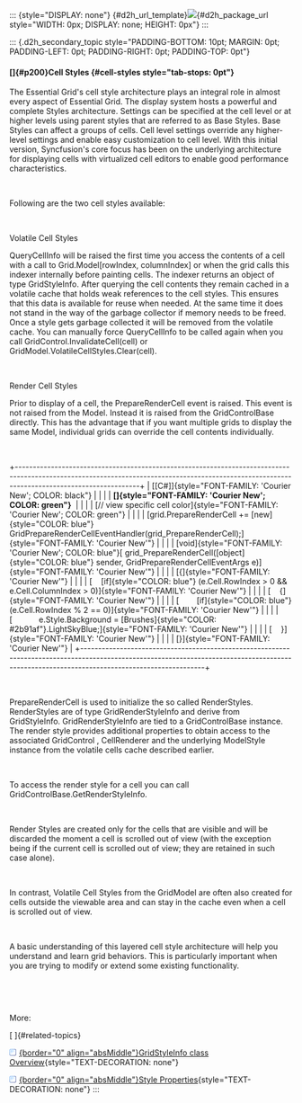 ::: {style="DISPLAY: none"}
[](ms-xhelp:///?Id=d2h_url_template){#d2h_url_template}![](!package_url!){#d2h_package_url style="WIDTH: 0px; DISPLAY: none; HEIGHT: 0px"}
:::

::: {.d2h_secondary_topic style="PADDING-BOTTOM: 10pt; MARGIN: 0pt; PADDING-LEFT: 0pt; PADDING-RIGHT: 0pt; PADDING-TOP: 0pt"}
#### []{#p200}Cell Styles {#cell-styles style="tab-stops: 0pt"}

The Essential Grid\'s cell style architecture plays an integral role in almost every aspect of Essential Grid. The display system hosts a powerful and complete Styles architecture. Settings can be specified at the cell level or at higher levels using parent styles that are referred to as Base Styles. Base Styles can affect a groups of cells. Cell level settings override any higher-level settings and enable easy customization to cell level. With this initial version, Syncfusion\'s core focus has been on the underlying architecture for displaying cells with virtualized cell editors to enable good performance characteristics.

 

Following are the two cell styles available:

 

Volatile Cell Styles

QueryCellInfo will be raised the first time you access the contents of a cell with a call to Grid.Model\[rowIndex, columnIndex\] or when the grid calls this indexer internally before painting cells. The indexer returns an object of type GridStyleInfo. After querying the cell contents they remain cached in a volatile cache that holds weak references to the cell styles. This ensures that this data is available for reuse when needed. At the same time it does not stand in the way of the garbage collector if memory needs to be freed. Once a style gets garbage collected it will be removed from the volatile cache. You can manually force QueryCellInfo to be called again when you call GridControl.InvalidateCell(cell) or GridModel.VolatileCellStyles.Clear(cell).

 

Render Cell Styles

Prior to display of a cell, the PrepareRenderCell event is raised. This event is not raised from the Model. Instead it is raised from the GridControlBase directly. This has the advantage that if you want multiple grids to display the same Model, individual grids can override the cell contents individually.

 

+----------------------------------------------------------------------------------------------------------------------------------------------------------------------------------------------+
| [\[C#\]]{style="FONT-FAMILY: 'Courier New'; COLOR: black"}                                                                                                                                   |
|                                                                                                                                                                                              |
| **[]{style="FONT-FAMILY: 'Courier New'; COLOR: green"}**                                                                                                                                     |
|                                                                                                                                                                                              |
| [// view specific cell color]{style="FONT-FAMILY: 'Courier New'; COLOR: green"}                                                                                                              |
|                                                                                                                                                                                              |
| [grid.PrepareRenderCell += [new]{style="COLOR: blue"} GridPrepareRenderCellEventHandler(grid_PrepareRenderCell);]{style="FONT-FAMILY: 'Courier New'"}                                        |
|                                                                                                                                                                                              |
| [void]{style="FONT-FAMILY: 'Courier New'; COLOR: blue"}[ grid_PrepareRenderCell([object]{style="COLOR: blue"} sender, GridPrepareRenderCellEventArgs e)]{style="FONT-FAMILY: 'Courier New'"} |
|                                                                                                                                                                                              |
| [{]{style="FONT-FAMILY: 'Courier New'"}                                                                                                                                                      |
|                                                                                                                                                                                              |
| [    [if]{style="COLOR: blue"} (e.Cell.RowIndex \> 0 && e.Cell.ColumnIndex \> 0)]{style="FONT-FAMILY: 'Courier New'"}                                                                        |
|                                                                                                                                                                                              |
| [    {]{style="FONT-FAMILY: 'Courier New'"}                                                                                                                                                  |
|                                                                                                                                                                                              |
| [        [if]{style="COLOR: blue"} (e.Cell.RowIndex % 2 == 0)]{style="FONT-FAMILY: 'Courier New'"}                                                                                           |
|                                                                                                                                                                                              |
| [            e.Style.Background = [Brushes]{style="COLOR: #2b91af"}.LightSkyBlue;]{style="FONT-FAMILY: 'Courier New'"}                                                                       |
|                                                                                                                                                                                              |
| [    }]{style="FONT-FAMILY: 'Courier New'"}                                                                                                                                                  |
|                                                                                                                                                                                              |
| [}]{style="FONT-FAMILY: 'Courier New'"}                                                                                                                                                      |
+----------------------------------------------------------------------------------------------------------------------------------------------------------------------------------------------+

 

PrepareRenderCell is used to initialize the so called RenderStyles. RenderStyles are of type GridRenderStyleInfo and derive from GridStyleInfo. GridRenderStyleInfo are tied to a GridControlBase instance. The render style provides additional properties to obtain access to the associated GridControl , CellRenderer and the underlying ModelStyle instance from the volatile cells cache described earlier.

 

To access the render style for a cell you can call GridControlBase.GetRenderStyleInfo.

 

Render Styles are created only for the cells that are visible and will be discarded the moment a cell is scrolled out of view (with the exception being if the current cell is scrolled out of view; they are retained in such case alone).

 

In contrast, Volatile Cell Styles from the GridModel are often also created for cells outside the viewable area and can stay in the cache even when a cell is scrolled out of view.

 

A basic understanding of this layered cell style architecture will help you understand and learn grid behaviors. This is particularly important when you are trying to modify or extend some existing functionality.

 

 

More:

[ ]{#related-topics}

[![](button.gif){border="0" align="absMiddle"}GridStyleInfo class Overview](ms-xhelp:///?Id=d7640939-a69e-4bbc-96bb-bb871ee7e76a){style="TEXT-DECORATION: none"}

[![](button.gif){border="0" align="absMiddle"}Style Properties](ms-xhelp:///?Id=af3beff5-1cd7-46b8-86a3-0eb41b3934f2){style="TEXT-DECORATION: none"}
:::
